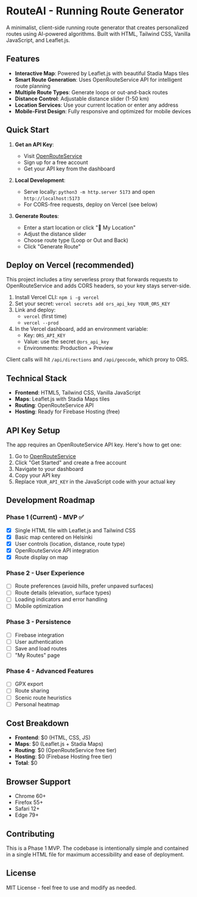 # RouteAI - Running Route Generator

A minimalist, client-side running route generator that creates personalized routes using AI-powered algorithms. Built with HTML, Tailwind CSS, Vanilla JavaScript, and Leaflet.js.

## Features

- **Interactive Map**: Powered by Leaflet.js with beautiful Stadia Maps tiles
- **Smart Route Generation**: Uses OpenRouteService API for intelligent route planning
- **Multiple Route Types**: Generate loops or out-and-back routes
- **Distance Control**: Adjustable distance slider (1-50 km)
- **Location Services**: Use your current location or enter any address
- **Mobile-First Design**: Fully responsive and optimized for mobile devices

## Quick Start

1. **Get an API Key**: 
   - Visit [OpenRouteService](https://openrouteservice.org/)
   - Sign up for a free account
   - Get your API key from the dashboard

2. **Local Development**:
   - Serve locally: `python3 -m http.server 5173` and open `http://localhost:5173`
   - For CORS-free requests, deploy on Vercel (see below)

3. **Generate Routes**:
   - Enter a start location or click "📍 My Location"
   - Adjust the distance slider
   - Choose route type (Loop or Out and Back)
   - Click "Generate Route"

## Deploy on Vercel (recommended)

This project includes a tiny serverless proxy that forwards requests to OpenRouteService and adds CORS headers, so your key stays server-side.

1. Install Vercel CLI: `npm i -g vercel`
2. Set your secret: `vercel secrets add ors_api_key YOUR_ORS_KEY`
3. Link and deploy:
   - `vercel` (first time)
   - `vercel --prod`
4. In the Vercel dashboard, add an environment variable:
   - Key: `ORS_API_KEY`
   - Value: use the secret `@ors_api_key`
   - Environments: Production + Preview

Client calls will hit `/api/directions` and `/api/geocode`, which proxy to ORS.

## Technical Stack

- **Frontend**: HTML5, Tailwind CSS, Vanilla JavaScript
- **Maps**: Leaflet.js with Stadia Maps tiles
- **Routing**: OpenRouteService API
- **Hosting**: Ready for Firebase Hosting (free)

## API Key Setup

The app requires an OpenRouteService API key. Here's how to get one:

1. Go to [OpenRouteService](https://openrouteservice.org/)
2. Click "Get Started" and create a free account
3. Navigate to your dashboard
4. Copy your API key
5. Replace `YOUR_API_KEY` in the JavaScript code with your actual key

## Development Roadmap

### Phase 1 (Current) - MVP ✅
- [x] Single HTML file with Leaflet.js and Tailwind CSS
- [x] Basic map centered on Helsinki
- [x] User controls (location, distance, route type)
- [x] OpenRouteService API integration
- [x] Route display on map

### Phase 2 - User Experience
- [ ] Route preferences (avoid hills, prefer unpaved surfaces)
- [ ] Route details (elevation, surface types)
- [ ] Loading indicators and error handling
- [ ] Mobile optimization

### Phase 3 - Persistence
- [ ] Firebase integration
- [ ] User authentication
- [ ] Save and load routes
- [ ] "My Routes" page

### Phase 4 - Advanced Features
- [ ] GPX export
- [ ] Route sharing
- [ ] Scenic route heuristics
- [ ] Personal heatmap

## Cost Breakdown

- **Frontend**: $0 (HTML, CSS, JS)
- **Maps**: $0 (Leaflet.js + Stadia Maps)
- **Routing**: $0 (OpenRouteService free tier)
- **Hosting**: $0 (Firebase Hosting free tier)
- **Total**: $0

## Browser Support

- Chrome 60+
- Firefox 55+
- Safari 12+
- Edge 79+

## Contributing

This is a Phase 1 MVP. The codebase is intentionally simple and contained in a single HTML file for maximum accessibility and ease of deployment.

## License

MIT License - feel free to use and modify as needed.
